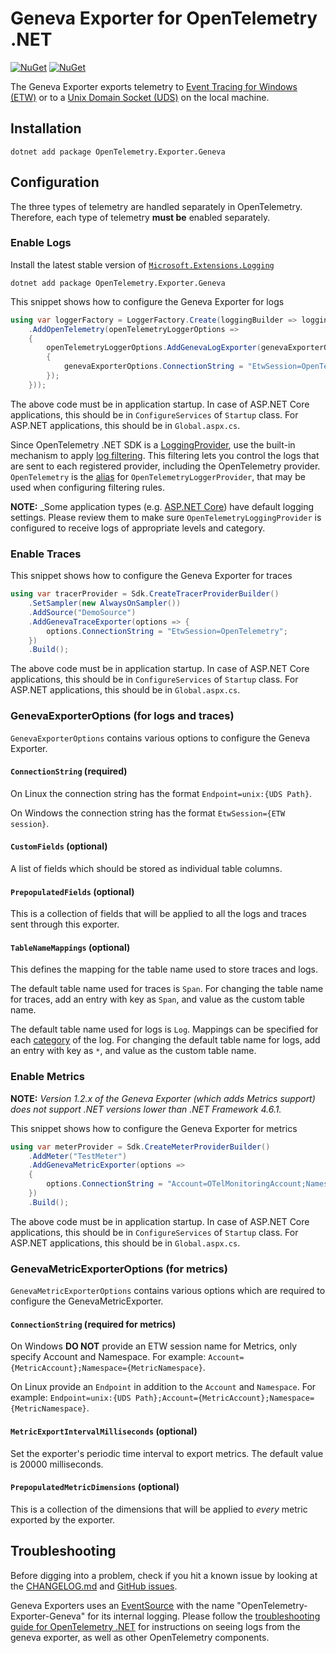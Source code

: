 # Geneva Exporter for OpenTelemetry .NET

[![NuGet](https://img.shields.io/nuget/v/OpenTelemetry.Exporter.Geneva.svg)](https://www.nuget.org/packages/OpenTelemetry.Exporter.Geneva)
[![NuGet](https://img.shields.io/nuget/dt/OpenTelemetry.Exporter.Geneva.svg)](https://www.nuget.org/packages/OpenTelemetry.Exporter.Geneva)

The Geneva Exporter exports telemetry to
[Event Tracing for Windows (ETW)](https://docs.microsoft.com/windows/win32/etw/about-event-tracing)
or to a
[Unix Domain Socket (UDS)](https://en.wikipedia.org/wiki/Unix_domain_socket)
on the local machine.

## Installation

```shell
dotnet add package OpenTelemetry.Exporter.Geneva
```

## Configuration

The three types of telemetry are handled separately in OpenTelemetry.
Therefore, each type of telemetry **must be** enabled separately.

### Enable Logs

Install the latest stable version of
[`Microsoft.Extensions.Logging`](https://www.nuget.org/packages/Microsoft.Extensions.Logging/)

```shell
dotnet add package OpenTelemetry.Exporter.Geneva
```

This snippet shows how to configure the Geneva Exporter for logs

```csharp
using var loggerFactory = LoggerFactory.Create(loggingBuilder => loggingBuilder
    .AddOpenTelemetry(openTelemetryLoggerOptions =>
    {
        openTelemetryLoggerOptions.AddGenevaLogExporter(genevaExporterOptions =>
        {
            genevaExporterOptions.ConnectionString = "EtwSession=OpenTelemetry";
        });
    }));
```

The above code must be in application startup. In case of ASP.NET Core
applications, this should be in `ConfigureServices` of `Startup` class.
For ASP.NET applications, this should be in `Global.aspx.cs`.

Since OpenTelemetry .NET SDK is a
[LoggingProvider](https://docs.microsoft.com/dotnet/core/extensions/logging-providers),
use the built-in mechanism to apply [log
filtering](https://docs.microsoft.com/dotnet/core/extensions/logging?tabs=command-line#how-filtering-rules-are-applied).
This filtering lets you control the logs that are sent to each registered
provider, including the OpenTelemetry provider. `OpenTelemetry` is the
[alias](https://docs.microsoft.com/dotnet/api/microsoft.extensions.logging.provideraliasattribute)
for `OpenTelemetryLoggerProvider`, that may be used when configuring filtering
rules.

**NOTE:** _Some application types (e.g. [ASP.NET
Core](https://docs.microsoft.com/aspnet/core/fundamentals/logging/#configure-logging-1))
have default logging settings. Please review them to make sure
`OpenTelemetryLoggingProvider` is configured to receive logs of appropriate
levels and category.

### Enable Traces

This snippet shows how to configure the Geneva Exporter for traces

```csharp
using var tracerProvider = Sdk.CreateTracerProviderBuilder()
    .SetSampler(new AlwaysOnSampler())
    .AddSource("DemoSource")
    .AddGenevaTraceExporter(options => {
        options.ConnectionString = "EtwSession=OpenTelemetry";
    })
    .Build();
```

The above code must be in application startup. In case of ASP.NET Core
applications, this should be in `ConfigureServices` of `Startup` class.
For ASP.NET applications, this should be in `Global.aspx.cs`.

### GenevaExporterOptions (for logs and traces)

`GenevaExporterOptions` contains various options to configure the Geneva
Exporter.

#### `ConnectionString` (required)

On Linux the connection string has the format `Endpoint=unix:{UDS Path}`.

On Windows the connection string has the format `EtwSession={ETW session}`.

#### `CustomFields` (optional)

A list of fields which should be stored as individual table columns.

#### `PrepopulatedFields` (optional)

This is a collection of fields that will be applied to all the logs and traces
sent through this exporter.

#### `TableNameMappings` (optional)

This defines the mapping for the table name used to store traces and logs.

The default table name used for traces is `Span`. For changing the table name
for traces, add an entry with key as `Span`, and value as the custom table name.

The default table name used for logs is `Log`. Mappings can be specified for
each
[category](https://docs.microsoft.com/dotnet/core/extensions/logging#log-category)
of the log. For changing the default table name for logs, add an entry with key
as `*`, and value as the custom table name.

### Enable Metrics

**NOTE:** _Version 1.2.x of the Geneva Exporter (which adds Metrics support)
does not support .NET versions lower than .NET Framework 4.6.1._

This snippet shows how to configure the Geneva Exporter for metrics

```csharp
using var meterProvider = Sdk.CreateMeterProviderBuilder()
    .AddMeter("TestMeter")
    .AddGenevaMetricExporter(options =>
    {
        options.ConnectionString = "Account=OTelMonitoringAccount;Namespace=OTelMetricNamespace";
    })
    .Build();
```

The above code must be in application startup. In case of ASP.NET Core
applications, this should be in `ConfigureServices` of `Startup` class.
For ASP.NET applications, this should be in `Global.aspx.cs`.

### GenevaMetricExporterOptions (for metrics)

`GenevaMetricExporterOptions` contains various options which are required to
configure the GenevaMetricExporter.

#### `ConnectionString` (required for metrics)

On Windows **DO NOT** provide an ETW session name for Metrics, only specify Account and
Namespace. For example:
`Account={MetricAccount};Namespace={MetricNamespace}`.

On Linux provide an `Endpoint` in addition to the `Account` and `Namespace`.
For example:
`Endpoint=unix:{UDS Path};Account={MetricAccount};Namespace={MetricNamespace}`.

#### `MetricExportIntervalMilliseconds` (optional)

Set the exporter's periodic time interval to export metrics. The default value
is 20000 milliseconds.

#### `PrepopulatedMetricDimensions` (optional)

This is a collection of the dimensions that will be applied to _every_ metric
exported by the exporter.

## Troubleshooting

Before digging into a problem, check if you hit a known issue by looking at the
[CHANGELOG.md](./CHANGELOG.md) and [GitHub
issues](https://github.com/open-telemetry/opentelemetry-dotnet-contrib/issues).

Geneva Exporters uses an
[EventSource](https://docs.microsoft.com/dotnet/api/system.diagnostics.tracing.eventsource)
with the name "OpenTelemetry-Exporter-Geneva" for its internal logging. Please
follow the [troubleshooting guide for OpenTelemetry
.NET](https://github.com/open-telemetry/opentelemetry-dotnet/tree/main/src/OpenTelemetry#troubleshooting)
for instructions on seeing logs from the geneva exporter, as well as other
OpenTelemetry components.
